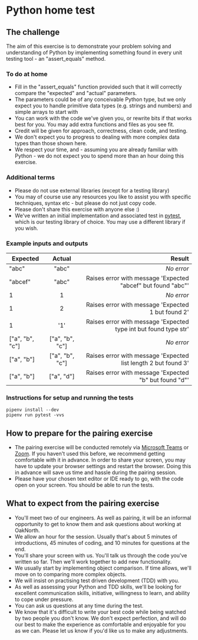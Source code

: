 # Python home test

## The challenge

The aim of this exercise is to demonstrate your problem solving and understanding of Python by implementing something found in every unit testing tool - an "assert_equals" method.

### To do at home

- Fill in the "assert_equals" function provided such that it will correctly compare the "expected" and "actual" parameters.
- The parameters could be of any conceivable Python type, but we only expect you to handle primitive data types (e.g. strings and numbers) and simple arrays to start with
- You can work with the code we've given you, or rewrite bits if that works best for you. You may add extra functions and files as you see fit.
- Credit will be given for approach, correctness, clean code, and testing.
- We don't expect you to progress to dealing with more complex data types than those shown here.
- We respect your time, and - assuming you are already familiar with Python - we do not expect you to spend more than an hour doing this exercise.

### Additional terms

- Please do not use external libraries (except for a testing library)
- You may of course use any resources you like to assist you with specific techniques, syntax etc - but please do not just copy code.
- Please don't share this exercise with anyone else :)
- We've written an initial implementation and associated test in [pytest](https://docs.pytest.org), which is our testing library of choice. You may use a different library if you wish.

### Example inputs and outputs

| Expected        |     Actual      |                                                           Result |
| --------------- | :-------------: | ---------------------------------------------------------------: |
| "abc"           |      "abc"      |                                                       _No error_ |
| "abcef"         |      "abc"      |     Raises error with message 'Expected "abcef" but found "abc"' |
| 1               |        1        |                                                       _No error_ |
| 1               |        2        |               Raises error with message 'Expected 1 but found 2' |
| 1               |       '1'       | Raises error with message 'Expected type int but found type str' |
| ["a", "b", "c"] | ["a", "b", "c"] |                                                       _No error_ |
| ["a", "b"]      | ["a", "b", "c"] |   Raises error with message 'Expected list length 2 but found 3' |
| ["a", "b"]      | ["a", "d"]      |           Raises error with message 'Expected "b" but found "d"' |

### Instructions for setup and running the tests

```
pipenv install --dev
pipenv run pytest -vvs
```

## How to prepare for the pairing exercise

- The pairing exercise will be conducted remotely via [Microsoft Teams](https://www.microsoft.com/en/microsoft-teams/group-chat-software) or [Zoom](https://zoom.us/). If you haven't used this before, we recommend getting comfortable with it in advance. In order to share your screen, you may have to update your browser settings and restart the browser. Doing this in advance will save us time and hassle during the pairing session.
- Please have your chosen text editor or IDE ready to go, with the code open on your screen. You should be able to run the tests.

## What to expect from the pairing exercise

- You'll meet two of our engineers. As well as pairing, it will be an informal opportunity to get to know them and ask questions about working at OakNorth.
- We allow an hour for the session. Usually that's about 5 minutes of introductions, 45 minutes of coding, and 10 minutes for questions at the end.
- You'll share your screen with us. You'll talk us through the code you've written so far. Then we'll work together to add new functionality.
- We usually start by implementing object comparison. If time allows, we'll move on to comparing more complex objects.
- We will insist on practising test driven development (TDD) with you.
- As well as assessing your Python and TDD skills, we'll be looking for excellent communication skills, initiative, willingness to learn, and ability to cope under pressure.
- You can ask us questions at any time during the test.
- We know that it's difficult to write your best code while being watched by two people you don't know. We don't expect perfection, and will do our best to make the experience as comfortable and enjoyable for you as we can. Please let us know if you'd like us to make any adjustments.
